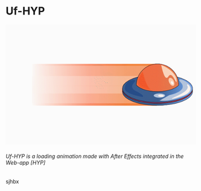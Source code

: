 # Uf-HYP

![animation](https://github.com/mrhate8/Uf-HYP/blob/master/ufo-blind.gif)

###### Uf-HYP is a loading animation made with After Effects integrated in the Web-app [HYP]


sjhbx

